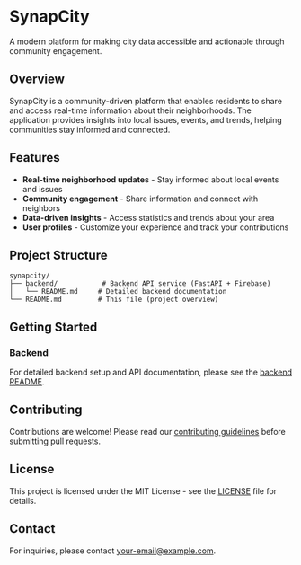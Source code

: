 # SynapCity

A modern platform for making city data accessible and actionable through community engagement.

## Overview

SynapCity is a community-driven platform that enables residents to share and access real-time information about their neighborhoods. The application provides insights into local issues, events, and trends, helping communities stay informed and connected.

## Features

- **Real-time neighborhood updates** - Stay informed about local events and issues
- **Community engagement** - Share information and connect with neighbors
- **Data-driven insights** - Access statistics and trends about your area
- **User profiles** - Customize your experience and track your contributions

## Project Structure

```
synapcity/
├── backend/           # Backend API service (FastAPI + Firebase)
│   └── README.md     # Detailed backend documentation
└── README.md         # This file (project overview)
```

## Getting Started

### Backend

For detailed backend setup and API documentation, please see the [backend README](./backend/README.md).

## Contributing

Contributions are welcome! Please read our [contributing guidelines](CONTRIBUTING.md) before submitting pull requests.

## License

This project is licensed under the MIT License - see the [LICENSE](LICENSE) file for details.

## Contact

For inquiries, please contact [your-email@example.com](mailto:your-email@example.com).
